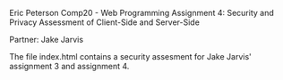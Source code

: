 Eric Peterson
Comp20 - Web Programming
Assignment 4: Security and Privacy Assessment of Client-Side and Server-Side

Partner: Jake Jarvis

The file index.html contains a security assesment for Jake Jarvis' assignment 3 and assignment 4.
